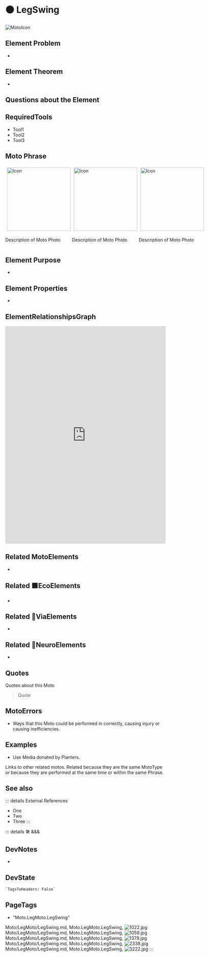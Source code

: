 
# 🟠 <moto>LegSwing</moto>

![MotoIcon](/Moto/Moto_Icon.png)

## Element Problem

-

## Element Theorem

-

## Questions about the Element

## RequiredTools

- Tool1
- Tool2
- Tool3

## <moto>Moto Phrase</moto>

<div style="display: flex">
    <div>
        <img style="margin: 5px" height="200" width="200" alt="Icon" src="/Moto/Moto_Icon.png"/>
        <p>Description of Moto Photo</p>
    </div>
    <div>
        <img style="margin: 5px" height="200" width="200" alt="Icon" src="/Moto/Moto_Icon.png"/>
        <p>Description of Moto Photo</p>
    </div>
    <div>
        <img style="margin: 5px" height="200" width="200" alt="Icon" src="/Moto/Moto_Icon.png"/>
        <p>Description of Moto Photo</p>
    </div>
</div>

## Element Purpose

-

## Element Properties

-

## ElementRelationshipsGraph

<iframe
    width="100%"
    height="684"
    frameborder="0"
    src="https://observablehq.com/embed/@d3/force-directed-graph/2?cells=chart"
></iframe>

## Related <moto>MotoElements</moto>

-

## Related 🟩<eco>EcoElements</eco>

-

## Related 🔻<via>ViaElements</via>

-

## Related 💜<neuro>NeuroElements</neuro>

-  

## Quotes

Quotes about this Moto

> Quote

## MotoErrors

- Ways that this Moto could be performed in correctly, causing injury or causing inefficiencies.

## Examples

- Use Media donated by Planters.

Links to other related motos. Related because they are the same MotoType or because they are performed at the same time or within the same Phrase.

## See also

::: details External References

- One
- Two
- Three
:::

::: details 🛠 <dev>&&&</dev>

## DevNotes

-

## DevState

```py
`TagsToHeaders: False`
```

<h2>PageTags</h2>

- "Moto.LegMoto.LegSwing"

Moto/LegMoto/LegSwing.md, <dev>Moto.LegMoto.LegSwing</dev>, ![1022.jpg](/PaperPhoto/1022.jpg)
Moto/LegMoto/LegSwing.md, <dev>Moto.LegMoto.LegSwing</dev>, ![1059.jpg](/PaperPhoto/1059.jpg)
Moto/LegMoto/LegSwing.md, <dev>Moto.LegMoto.LegSwing</dev>, ![1379.jpg](/PaperPhoto/1379.jpg)
Moto/LegMoto/LegSwing.md, <dev>Moto.LegMoto.LegSwing</dev>, ![2338.jpg](/PaperPhoto/2338.jpg)
Moto/LegMoto/LegSwing.md, <dev>Moto.LegMoto.LegSwing</dev>, ![3222.jpg](/PaperPhoto/3222.jpg)
:::
